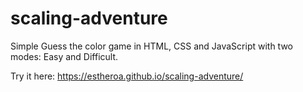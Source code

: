 # scaling-adventure
Simple Guess the color game in HTML, CSS and JavaScript with two modes: Easy and Difficult. 

Try it here: https://estheroa.github.io/scaling-adventure/
